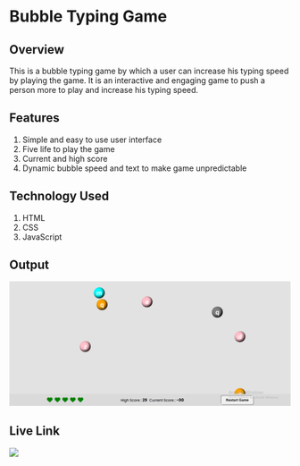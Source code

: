 # **Bubble Typing Game**

## **Overview**

This is a bubble typing game by which a user can increase his typing speed by playing the game. It is an interactive and engaging game to push a person more to play and increase his typing speed.

## **Features**
1. Simple and easy to use user interface
2. Five life to play the game
3. Current and high score
4. Dynamic bubble speed and text to make game unpredictable

## **Technology Used**
1. HTML
2. CSS
3. JavaScript

## **Output**
![output](./output.png)

## **Live Link**
[<img src="https://img.shields.io/badge/-Play%20Game-blue"/>](https://harvi-bubble-game.netlify.app)